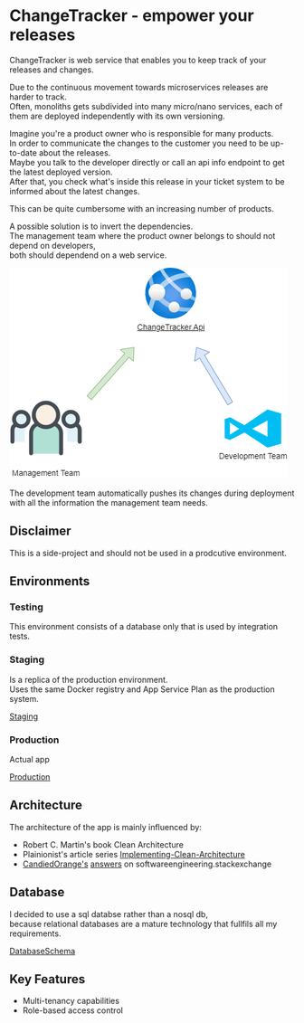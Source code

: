 # ChangeTracker - empower your releases

ChangeTracker is web service that enables you to keep track of your releases and changes.  

Due to the continuous movement towards microservices releases are harder to track.  
Often, monoliths gets subdivided into many micro/nano services, each of them are deployed independently with its own versioning.  

Imagine you're a product owner who is responsible for many products.  
In order to communicate the changes to the customer you need to be up-to-date about the releases.  
Maybe you talk to the developer directly or call an api info endpoint to get the latest deployed version.  
After that, you check what's inside this release in your ticket system to be informed about the latest changes.  

This can be quite cumbersome with an increasing number of products.  

A possible solution is to invert the dependencies.  
The management team where the product owner belongs to should not depend on developers,  
both should dependend on a web service.  

![Dependencies](./docs/assets/ChangeTracker.png)  

The development team automatically pushes its changes during deployment with all the information the management team needs.  

## Disclaimer

This is a side-project and should not be used in a prodcutive environment.  

## Environments

### Testing

This environment consists of a database only that is used by integration tests.  

### Staging

Is a replica of the production environment.  
Uses the same Docker registry and App Service Plan as the production system.  

[Staging](https://app-change-tracker-staging.azurewebsites.net/)

### Production

Actual app

[Production](https://app-change-tracker.azurewebsites.net/)

## Architecture

The architecture of the app is mainly influenced by:

* Robert C. Martin's book Clean Architecture
* Plainionist's article series [Implementing-Clean-Architecture](http://www.plainionist.net/Implementing-Clean-Architecture-Overview/)
* [CandiedOrange's](https://softwareengineering.stackexchange.com/users/131624/candied-orange) [answers](https://softwareengineering.stackexchange.com/search?q=user:131624+[clean-architecture]) on softwareengineering.stackexchange

## Database

I decided to use a sql databse rather than a nosql db,  
because relational databases are a mature technology that fullfils all my requirements.  

[DatabaseSchema](./docs/assets/ChangeTrackerDbSchema.png)

## Key Features

* Multi-tenancy capabilities
* Role-based access control
